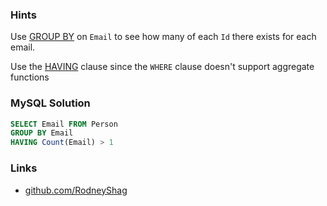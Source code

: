 ### Hints

Use [GROUP BY](https://www.w3schools.com/sql/sql_groupby.asp) on `Email` to see how many of each `Id` there exists for each email.

Use the [HAVING](https://www.w3schools.com/sql/sql_having.asp) clause since the `WHERE` clause doesn't support aggregate functions

### MySQL Solution

```sql
SELECT Email FROM Person
GROUP BY Email
HAVING Count(Email) > 1
```

### Links

- [github.com/RodneyShag](https://github.com/RodneyShag)
